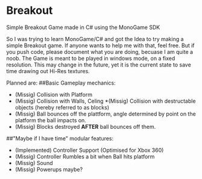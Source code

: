 # Breakout
Simple Breakout Game made in C# using the MonoGame SDK

So I was trying to learn MonoGame/C# and got the Idea to try making a simple Breakout game.
If anyone wants to help me with that, feel free. But if you push code, please document what you are doing, becuase I am quite a noob. 
The Game is meant to be played in windows mode, on a fixed resolution. This may change in the future, yet it is the current state to save time drawing out Hi-Res textures.

Planned are:
##Basic Gameplay mechanics:
* (Missig) Collision with Platform
* (Missig) Collision with Walls, Celing
*(Missig)  Collision with destructable objects (hereby referred to as blocks)
* (Missig) Ball bounces off the plattform, angle determined by point on the platform the ball impacts on.
* (Missig) Blocks destroyed __AFTER__ ball bounces off them.

##"Maybe if I have time" modular features:
* (Implemented) Controller Support (Optimised for Xbox 360)
* (Missig) Controller Rumbles a bit when Ball hits platform
* (Missig) Sound
* (Missig) Powerups maybe?